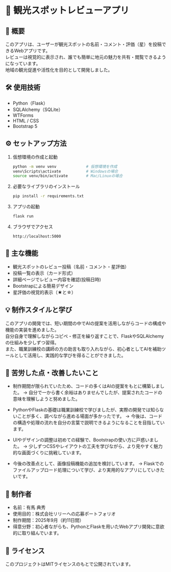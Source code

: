 # 🗾 観光スポットレビューアプリ

## 📘 概要
このアプリは、ユーザーが観光スポットの名前・コメント・評価（星）を投稿できるWebアプリです。  
レビューは視覚的に表示され、誰でも簡単に地元の魅力を共有・閲覧できるようになっています。  
地域の観光促進や活性化を目的として開発しました。

## 🛠 使用技術
- Python（Flask）  
- SQLAlchemy（SQLite）  
- WTForms  
- HTML / CSS  
- Bootstrap 5

## ⚙️ セットアップ方法

1. 仮想環境の作成と起動  
   ```bash
   python -m venv venv             # 仮想環境を作成  
   venv\Scripts\activate           # Windowsの場合  
   source venv/bin/activate        # Mac/Linuxの場合
   ```

2. 必要なライブラリのインストール  
   ```bash
   pip install -r requirements.txt
   ```

3. アプリの起動  
   ```bash
   flask run
   ```

4. ブラウザでアクセス  
   ```
   http://localhost:5000
   ```

## 🌟 主な機能
- 観光スポットのレビュー投稿（名前・コメント・星評価）
- 投稿一覧の表示（カード形式）
- 詳細ページでレビュー内容を確認(投稿日時)
- Bootstrapによる簡易デザイン
- 星評価の視覚的表示（★と☆）

## 💡 制作スタイルと学び

このアプリの開発では、短い期間の中でAIの提案を活用しながらコードの構成や機能の実装を進めました。  
自分自身で理解しながらコピペ・修正を繰り返すことで、FlaskやSQLAlchemyの仕組みを少しずつ習得。  
また、職業訓練校の講師の方の助言も取り入れながら、初心者としてAIを補助ツールとして活用し、実践的な学びを得ることができました。

## 🧩 苦労した点・改善したいこと

- 制作期間が限られていたため、コードの多くはAIの提案をもとに構築しました。
→ 自分で一から書く余裕はありませんでしたが、提案されたコードの意味を理解しようと努めました。

- PythonやFlaskの基礎は職業訓練校で学びましたが、実際の開発では知らないことが多く、調べながら進める場面が多かったです。
→ 今後は、コードの構造や処理の流れを自分の言葉で説明できるようになることを目指しています。

- UIやデザインの調整は初めての経験で、Bootstrapの使い方に戸惑いました。
→ 少しずつCSSやレイアウトの工夫を学びながら、より見やすく魅力的な画面づくりに挑戦しています。

- 今後の改善点として、画像投稿機能の追加を検討しています。
→ Flaskでのファイルアップロード処理について学び、より実用的なアプリにしていきたいです。


## 👤 制作者
- 名前：有馬 典秀  
- 使用目的：株式会社リリーへの応募ポートフォリオ  
- 制作期間：2025年9月（約11日間）  
- 得意分野：初心者ながらも、PythonとFlaskを用いたWebアプリ開発に意欲的に取り組んでいます。

## 📄 ライセンス
このプロジェクトはMITライセンスのもとで公開されています。